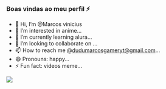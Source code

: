 ### Boas vindas ao meu perfil ⚡

- 👋 Hi, I’m @Marcos vinicius
- 👀 I’m interested in anime...
- 🌱 I’m currently learning alura...
- 💞️ I’m looking to collaborate on ...
- 📫 How to reach me @dudumarcosgameryt@gmail.com...
- 😄 Pronouns: happy...
- ⚡ Fun fact: videos meme...


![](https://media.tenor.com/yuuYrhZj0dQAAAAM/solo-leveling-statue-of-god.gif)

